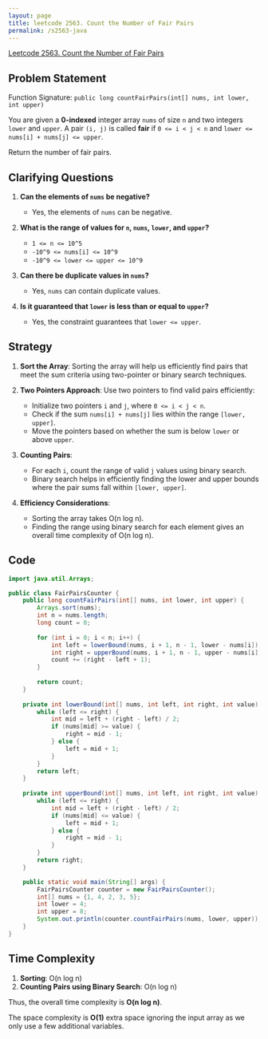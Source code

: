 ```yaml
---
layout: page
title: leetcode 2563. Count the Number of Fair Pairs
permalink: /s2563-java
---
```

[Leetcode 2563. Count the Number of Fair Pairs](https://algoadvance.github.io/algoadvance/l2563)
## Problem Statement

Function Signature: `public long countFairPairs(int[] nums, int lower, int upper)`

You are given a **0-indexed** integer array `nums` of size `n` and two integers `lower` and `upper`. A pair `(i, j)` is called **fair** if `0 <= i < j < n` and `lower <= nums[i] + nums[j] <= upper`.

Return the number of fair pairs.

## Clarifying Questions

1. **Can the elements of `nums` be negative?**
   - Yes, the elements of `nums` can be negative.
  
2. **What is the range of values for `n`, `nums`, `lower`, and `upper`?**
   - `1 <= n <= 10^5`
   - `-10^9 <= nums[i] <= 10^9`
   - `-10^9 <= lower <= upper <= 10^9`

3. **Can there be duplicate values in `nums`?**
   - Yes, `nums` can contain duplicate values.

4. **Is it guaranteed that `lower` is less than or equal to `upper`?**
   - Yes, the constraint guarantees that `lower <= upper`.

## Strategy

1. **Sort the Array**: Sorting the array will help us efficiently find pairs that meet the sum criteria using two-pointer or binary search techniques.
  
2. **Two Pointers Approach**: Use two pointers to find valid pairs efficiently:
   - Initialize two pointers `i` and `j`, where `0 <= i < j < n`.
   - Check if the sum `nums[i] + nums[j]` lies within the range `[lower, upper]`.
   - Move the pointers based on whether the sum is below `lower` or above `upper`.

3. **Counting Pairs**:
   - For each `i`, count the range of valid `j` values using binary search.
   - Binary search helps in efficiently finding the lower and upper bounds where the pair sums fall within `[lower, upper]`.

4. **Efficiency Considerations**:
   - Sorting the array takes O(n log n).
   - Finding the range using binary search for each element gives an overall time complexity of O(n log n).

## Code

```java
import java.util.Arrays;

public class FairPairsCounter {
    public long countFairPairs(int[] nums, int lower, int upper) {
        Arrays.sort(nums);
        int n = nums.length;
        long count = 0;
        
        for (int i = 0; i < n; i++) {
            int left = lowerBound(nums, i + 1, n - 1, lower - nums[i]);
            int right = upperBound(nums, i + 1, n - 1, upper - nums[i]);
            count += (right - left + 1);
        }
        
        return count;
    }
    
    private int lowerBound(int[] nums, int left, int right, int value) {
        while (left <= right) {
            int mid = left + (right - left) / 2;
            if (nums[mid] >= value) {
                right = mid - 1;
            } else {
                left = mid + 1;
            }
        }
        return left;
    }
    
    private int upperBound(int[] nums, int left, int right, int value) {
        while (left <= right) {
            int mid = left + (right - left) / 2;
            if (nums[mid] <= value) {
                left = mid + 1;
            } else {
                right = mid - 1;
            }
        }
        return right;
    }

    public static void main(String[] args) {
        FairPairsCounter counter = new FairPairsCounter();
        int[] nums = {1, 4, 2, 3, 5};
        int lower = 4;
        int upper = 8;
        System.out.println(counter.countFairPairs(nums, lower, upper)); // Output the count
    }
}
```

## Time Complexity

1. **Sorting**: O(n log n)
2. **Counting Pairs using Binary Search**: O(n log n)

Thus, the overall time complexity is **O(n log n)**.

The space complexity is **O(1)** extra space ignoring the input array as we only use a few additional variables.
